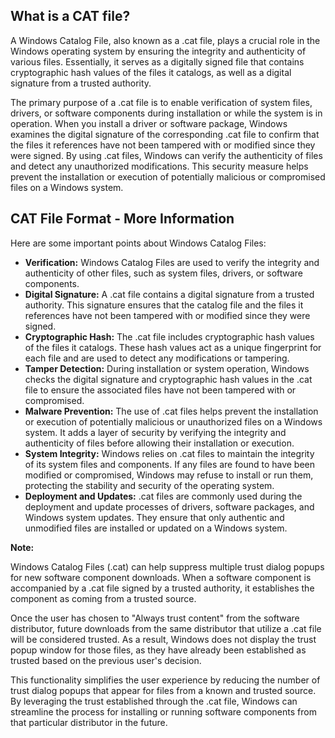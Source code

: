 ## What is a CAT file?

A Windows Catalog File, also known as a .cat file, plays a crucial role in the Windows operating system by ensuring the integrity and authenticity of various files. Essentially, it serves as a digitally signed file that contains cryptographic hash values of the files it catalogs, as well as a digital signature from a trusted authority.

The primary purpose of a .cat file is to enable verification of system files, drivers, or software components during installation or while the system is in operation. When you install a driver or software package, Windows examines the digital signature of the corresponding .cat file to confirm that the files it references have not been tampered with or modified since they were signed. By using .cat files, Windows can verify the authenticity of files and detect any unauthorized modifications. This security measure helps prevent the installation or execution of potentially malicious or compromised files on a Windows system.

## CAT File Format - More Information

Here are some important points about Windows Catalog Files:

- **Verification:** Windows Catalog Files are used to verify the integrity and authenticity of other files, such as system files, drivers, or software components.
- **Digital Signature:** A .cat file contains a digital signature from a trusted authority. This signature ensures that the catalog file and the files it references have not been tampered with or modified since they were signed.
- **Cryptographic Hash:** The .cat file includes cryptographic hash values of the files it catalogs. These hash values act as a unique fingerprint for each file and are used to detect any modifications or tampering.
- **Tamper Detection:** During installation or system operation, Windows checks the digital signature and cryptographic hash values in the .cat file to ensure the associated files have not been tampered with or compromised.
- **Malware Prevention:** The use of .cat files helps prevent the installation or execution of potentially malicious or unauthorized files on a Windows system. It adds a layer of security by verifying the integrity and authenticity of files before allowing their installation or execution.
- **System Integrity:** Windows relies on .cat files to maintain the integrity of its system files and components. If any files are found to have been modified or compromised, Windows may refuse to install or run them, protecting the stability and security of the operating system.
- **Deployment and Updates:** .cat files are commonly used during the deployment and update processes of drivers, software packages, and Windows system updates. They ensure that only authentic and unmodified files are installed or updated on a Windows system.

**Note:**

Windows Catalog Files (.cat) can help suppress multiple trust dialog popups for new software component downloads. When a software component is accompanied by a .cat file signed by a trusted authority, it establishes the component as coming from a trusted source.

Once the user has chosen to "Always trust content" from the software distributor, future downloads from the same distributor that utilize a .cat file will be considered trusted. As a result, Windows does not display the trust popup window for those files, as they have already been established as trusted based on the previous user's decision.

This functionality simplifies the user experience by reducing the number of trust dialog popups that appear for files from a known and trusted source. By leveraging the trust established through the .cat file, Windows can streamline the process for installing or running software components from that particular distributor in the future.


